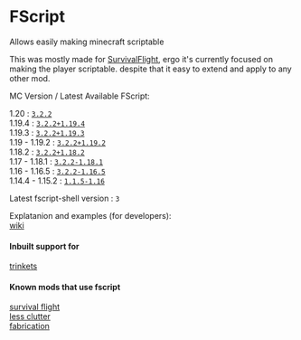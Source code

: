 # FScript

Allows easily making minecraft scriptable

This was mostly made for [SurvivalFlight](https://github.com/sfort/MC-SurvivalFlight),
ergo it's currently focused on making the player scriptable.
despite that it easy to extend and apply to any other mod.

MC Version / Latest Available FScript:


1.20            : [`3.2.2`](https://github.com/SFort/FScript/releases/tag/r3.2.2)  
1.19.4          : [`3.2.2+1.19.4`](https://github.com/SFort/FScript/releases/tag/r3.2.2)  
1.19.3          : [`3.2.2+1.19.3`](https://github.com/SFort/FScript/releases/tag/r3.2.2)  
1.19   - 1.19.2 : [`3.2.2+1.19.2`](https://github.com/SFort/FScript/releases/tag/r3.2.2)  
1.18.2          : [`3.2.2+1.18.2`](https://github.com/SFort/FScript/releases/tag/r3.2.2)  
1.17   - 1.18.1 : [`3.2.2-1.18.1`](https://github.com/SFort/FScript/releases/tag/r3.2.2)  
1.16   - 1.16.5 : [`3.2.2-1.16.5`](https://github.com/SFort/FScript/releases/tag/r3.2.2)  
1.14.4 - 1.15.2 : [`1.1.5-1.16`](https://github.com/SFort/FScript/releases/tag/r1.1.5)  


Latest fscript-shell version : `3`

Explatanion and examples (for developers):  
[wiki](https://github.com/SFort/FScript/wiki)

#### Inbuilt support for
[trinkets](https://github.com/emilyploszaj/trinkets)

#### Known mods that use fscript
[survival flight](https://github.com/sfort/mc-survivalflight)  
[less clutter](https://github.com/sfort/mc-lessclutter)  
[fabrication](https://github.com/unascribed/fabrication)
